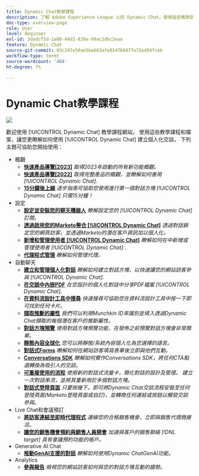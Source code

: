 ```yaml
---
title: Dynamic Chat教學課程
description: 了解 Adobe Experience League 上的 Dynamic Chat。使用這些教學課程與文件來更了解如何使用 Dynamic Chat 建立個人化的對話。
doc-type: overview-page
role: User
level: Beginner
exl-id: 3dadcf5d-1a06-44d2-839a-99ac1dbc2eae
feature: Dynamic Chat
source-git-commit: 02c297e50ae5ba663afe024766877e72ed94fceb
workflow-type: tm+mt
source-wordcount: '464'
ht-degree: 7%

---
```


# Dynamic Chat教學課程

![](assets/dynamic-chat-header.png)

歡迎使用 [!UICONTROL Dynamic Chat]  教學課程網站。 使用這些教學課程和檔案，讓您更瞭解如何使用 [!UICONTROL Dynamic Chat]  建立個人化交談。 下列主題可協助您開始使用：

* 概觀
   * **[快速產品導覽[2023]](product-tour.md)**
     *取得2023年啟動的所有新功能概觀。*
   * **[快速產品導覽[2022]](product-tour.md)**
     *取得完整產品的概觀，並瞭解如何善用 [!UICONTROL Dynamic Chat].*
   * **[15分鐘後上線](go-live-in-15-minutes.md)**
     *逐步指南可協助您使用進行第一個對話方塊 [!UICONTROL Dynamic Chat]  只需15分鐘！*
* 設定
   * **[設定並安裝您的聊天機器人](setup.md)**
     *瞭解設定您的 [!UICONTROL Dynamic Chat]  訂閱。*
   * **[透過啟用您的Marketo整合 [!UICONTROL Dynamic Chat]](marketo-integration.md)**
     *透過對話鎖定您的網頁訪客，並透過Marketo的潛在客戶資訊加以個人化。*
   * **[新增和管理使用者 [!UICONTROL Dynamic Chat]](user-management.md)**
     *瞭解如何在中新增或管理使用者 [!UICONTROL Dynamic Chat] .*
   * **[代理程式管理](agent-management.md)**
     *瞭解如何管理代理。*
* 自動聊天
   * **[建立和管理個人化對話](dialogue-management.md)**
     *瞭解如何建立對話方塊，以快速讓您的網站訪客參與 [!UICONTROL Dynamic Chat].*
   * **[在交談中內嵌PDF](document-cloud-integration.md)**
     *在您設計的個人化對話中分享PDF檔案 [!UICONTROL Dynamic Chat].*
   * **[在資料流設計工具中搜尋](search-in-stream-designer.md)**
     *快速搜尋可協助您在資料流設計工具中按一下即可找到任何卡片。*
   * **[擷取推斷的屬性](capture-inferred-attributes.md)**
     *我們可以利用Munchkin ID來識別並填入透過Dynamic Chat擷取的每個潛在客戶的推斷屬性。*
   * **[對話方塊預覽](dialogue-preview.md)**
     *使用對話方塊預覽功能，在發佈之前預覽對話方塊會非常簡單。*
   * **[靜態內容全球化](globalization-of-static-content.md)**
     *您可以將靜態/系統內容個人化為您選擇的語言。*
   * **[對話式Forms](conversational-forms.md)**
     *瞭解如何在網站訪客填寫表單後立即與他們互動。*
   * **[Conversations SDK](conversations-sdk.md)**
     *瞭解如何實作Conversations SDK，將任何CTA點選轉換為吸引人的交談。*
   * **[可重複使用的流程](reusable-flows.md)**
     *使用新的對話式流量卡，簡化對話的設計及管理。 建立一次對話串流，並將其重新用於多個對話方塊。*
   * **[對話式登陸頁面](conversational-landing-pages.md)**
     *只要按幾下，即可將Dynamic Chat交談流程安裝至任何登陸頁面(Marketo登陸頁面或自訂)，並轉換任何連結或按鈕以觸發交談參與。*
* Live Chat和會議預訂
   * **[將訪客連結至即時代理程式](connect-visitors-to-live-agents.md)**
     *連線您的合格銷售機會，立即與銷售代理商接洽。*
   * **[讓您的銷售機會預約與銷售人員開會](meeting-booking.md)**
     *加速與客戶的銷售聯絡 [!DNL target] 具有會議預約功能的帳戶。*
* Generative AI Chat
   * **[推動GenAI支援的對話](gen-ai-features.md)**
     *瞭解如何使用Dynamic ChatGenAI功能。*
* Analytics
   * **[參與報告](engagement-report.md)**
     *檢視您的網站訪客如何與您的對話方塊互動的趨勢。*
